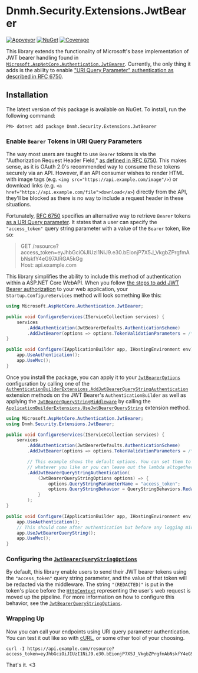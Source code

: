 # Dnmh.Security.Extensions.JwtBearer

[![Appveyor](https://ci.appveyor.com/api/projects/status/vg0xqyrtv6fjnrd5/branch/master?svg=true)](https://ci.appveyor.com/project/invio/invio-extensions-authentication-jwtbearer/branch/master)
[![NuGet](https://img.shields.io/nuget/v/Invio.Extensions.Authentication.JwtBearer.svg)](https://www.nuget.org/packages/Invio.Extensions.Authentication.JwtBearer/)
[![Coverage](https://codecov.io/gh/invio/Invio.Extensions.Authentication.JwtBearer/branch/master/graph/badge.svg)](https://codecov.io/gh/invio/Invio.Extensions.Authentication.JwtBearer)

This library extends the functionality of Microsoft's base implementation of JWT bearer handling found in [`Microsoft.AspNetCore.Authentication.JwtBearer`](https://github.com/aspnet/Security/tree/master/src/Microsoft.AspNetCore.Authentication.JwtBearer). Currently, the only thing it adds is the ability to enable ["URI Query Parameter" authentication as described in RFC 6750](https://tools.ietf.org/html/rfc6750#section-2.3).

## Installation
The latest version of this package is available on NuGet. To install, run the following command:

```
PM> dotnet add package Dnmh.Security.Extensions.JwtBearer
```

### Enable `Bearer` Tokens in URI Query Parameters

The way most users are taught to use `Bearer` tokens is via the "Authorization Request Header Field," [as defined in RFC 6750](https://tools.ietf.org/html/rfc6750#section-2.1). This makes sense, as it is OAuth 2.0's recommended way to consume these tokens securely via an API. However, if an API consumer wishes to render HTML with image tags (e.g. `<img src="https://api.example.com/image"/>`) or download links (e.g. `<a href="https://api.example.com/file">download</a>`) directly from the API, they'll be blocked as there is no way to include a request header in these situations.

Fortunately, [RFC 6750](https://tools.ietf.org/html/rfc6750) specifies an alternative way to retrieve `Bearer` tokens [as a URI Query parameter](https://tools.ietf.org/html/rfc6750#section-2.3). It states that a user can specify the ``"access_token"`` query string parameter with a value of the `Bearer` token, like so:

> GET /resource?access_token=eyJhbGciOiJIUzI1NiJ9.e30.bEionjP7X5J_VkgbZPrgfmAbNskfY4eG97AIRGA5kGg<br/>
> Host: api.example.com

This library simplifies the ability to include this method of authentication within a ASP.NET Core WebAPI. When you follow [the steps to add JWT Bearer authorization](https://docs.microsoft.com/en-us/aspnet/core/security/authorization/limitingidentitybyscheme) to your web application, your `Startup.ConfigureServices` method will look something like this:

```cs
using Microsoft.AspNetCore.Authentication.JwtBearer;

public void ConfigureServices(IServiceCollection services) {
    services
        .AddAuthentication(JwtBearerDefaults.AuthenticationScheme)
        .AddJwtBearer(options => options.TokenValidationParameters = /* ... */)
}

public void Configure(IApplicationBuilder app, IHostingEnvironment env) {
    app.UseAuthentication();
    app.UseMvc();
}
```

Once you install the package, you can apply it to your [`JwtBearerOptions`](https://docs.microsoft.com/en-us/dotnet/api/microsoft.aspnetcore.authentication.jwtbearer.jwtbeareroptions) configuration by calling one of the [`AuthenticationBuilderExtensions.AddJwtBearerQueryStringAuthentication`](https://github.com/DetNordjyskeMediehus/Dnmh.Security.Extensions.JwtBearer/blob/main/src/Dnmh.Security.Extensions.JwtBearer/AuthenticationBuilderExtensions.cs) extension methods on the JWT Bearer's `AuthenticationBuilder` as well as applying the [`JwtBearerQueryStringMiddleware`](https://github.com/DetNordjyskeMediehus/Dnmh.Security.Extensions.JwtBearer/blob/main/src/Dnmh.Security.Extensions.JwtBearer/JwtBearerQueryStringMiddleware.cs) by calling the [`ApplicationBuilderExtensions.UseJwtBearerQueryString`](https://github.com/DetNordjyskeMediehus/Dnmh.Security.Extensions.JwtBearer/blob/main/src/Dnmh.Security.Extensions.JwtBearer/ApplicationBuilderExtensions.cs) extension method.

```cs
using Microsoft.AspNetCore.Authentication.JwtBearer;
using Dnmh.Security.Extensions.JwtBearer;

public void ConfigureServices(IServiceCollection services) {
    services
        .AddAuthentication(JwtBearerDefaults.AuthenticationScheme)
        .AddJwtBearer(options => options.TokenValidationParameters = /* ... */)

        // This example shows the default options. You can set them to
        // whatever you like or you can leave out the lambda altogether.
        .AddJwtBearerQueryStringAuthentication(
            (JwtBearerQueryStringOptions options) => {
                options.QueryStringParameterName = "access_token";
                options.QueryStringBehavior = QueryStringBehaviors.Redact;
            }
        );        
}

public void Configure(IApplicationBuilder app, IHostingEnvironment env) {
    app.UseAuthentication();
    // This should come after authentication but before any logging middleware.
    app.UseJwtBearerQueryString();
    app.UseMvc();
}
```

### Configuring the [`JwtBearerQueryStringOptions`](https://github.com/DetNordjyskeMediehus/Dnmh.Security.Extensions.JwtBearer/blob/main/src/Dnmh.Security.Extensions.JwtBearer/JwtBearerQueryStringOptions.cs)

By default, this library enable users to send their JWT bearer tokens using the `"access_token"` query string parameter, and the value of that token will be redacted via the middleware. The string `"(REDACTED)"` is put in the token's place before the [`HttpContext`](https://docs.microsoft.com/en-us/dotnet/api/microsoft.aspnetcore.http.httpcontext) representing the user's web request is moved up the pipeline. For more information on how to configure this behavior, see the [`JwtBearerQueryStringOptions`](https://github.com/DetNordjyskeMediehus/Dnmh.Security.Extensions.JwtBearer/blob/main/src/Dnmh.Security.Extensions.JwtBearer/JwtBearerQueryStringOptions.cs).

### Wrapping Up

Now you can call your endpoints using URI query parameter authentication. You can test it out like so with [cURL](https://en.wikipedia.org/wiki/CURL), or some other tool of your choosing.

```
curl -I https://api.example.com/resource?access_token=eyJhbGciOiJIUzI1NiJ9.e30.bEionjP7X5J_VkgbZPrgfmAbNskfY4eG97AIRGA5kGg
```

That's it. <3
